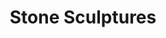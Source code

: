 ---
layout: gallery
title: "Stone Sculptures"
gallery:
  - title: "Wave 2002"
    image: "golf-1.jpg"
    link: "/stone/wave/"
  - title: "Mantle of Love 2002"
    image: "DSCN1478(1).jpg"
    link: "/stone/mantle-of-love/"
  - title: "Sheepgoat 2001"
    image: "schapengeitje 2.jpg"
    link: "/stone/sheepgoat/"
  - title: "Flower 2000"
    image: "DSCN1496.jpg"
    link: "/stone/flower/"
  - title: "Passion 2000"
    image: "Hartstocht 2.jpg"
    link: "/stone/passion/"
  - title: "Fish 1999"
    image: "DSCN1503(1).jpg"
    link: "/stone/fish/"
  - title: "Rose 1995"
    image: "roos 1.jpg"
    link: "/stone/rose/"
  - title: "Dog of Griend 1993"
    image: "hond van griend 1 getrimd.jpg"
    link: "/stone/dog-of-griend/"
  - title: "Fountain 1991"
    image: "fontein 2.jpg"
    link: "/stone/fountain/"
  - title: "Boat 1987"
    image: "boot 1.jpg"
    link: "/stone/boat/"
  - title: "His Master's Eye 1986"
    image: "buikje 2.jpg"
    link: "/stone/his-masters-eye/"
---